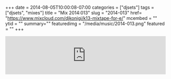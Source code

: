 +++
date = 2014-08-05T10:00:08-07:00
categories = ["djsets"]
tags = ["djsets", "mixes"]
title = "Mix 2014:013"
slug = "2014-013"
href= "https://www.mixcloud.com/djkonigi/k13-mixtape-for-e/"
mcembed = ""
ytid = ""
summary=""
featuredimg = "/media/music/2014-013.png"
featured = ""
+++

<div class="mix"><div class="embed" >
<iframe width="100%" height="120" src="https://www.mixcloud.com/widget/iframe/?hide_cover=1&dark=1&feed=%2Fdjkonigi%2Fk13-mixtape-for-e%2F" frameborder="0" ></iframe>
</div></div>
